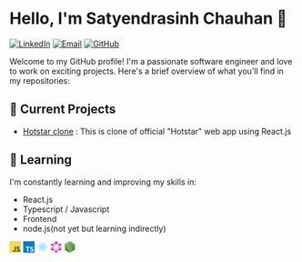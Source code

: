# Hello, I'm Satyendrasinh Chauhan 👋

[![LinkedIn](https://img.shields.io/badge/LinkedIn-Connect-blue?style=flat-square&logo=linkedin)](https://www.linkedin.com/in/satyendrasinh-chauhan-1b3ab4193)
[![Email](https://img.shields.io/badge/Email-Contact-white?style=flat-square&logo=gmail)](mailto:satyendra.code.pro@gmail.com)
[![GitHub](https://img.shields.io/badge/GitHub-Follow-blue?style=flat-square&logo=github)](https://github.com/SatyendraCODE)

Welcome to my GitHub profile! I'm a passionate software engineer and love to work on exciting projects. Here's a brief overview of what you'll find in my repositories:

## 🔭 Current Projects

- [Hotstar clone](https://github.com/SatyendraCODE/hotstar_clone) : This is clone of official "Hotstar" web app using React.js

  
## 🌱 Learning

I'm constantly learning and improving my skills in:

- React.js
- Typescript / Javascript
- Frontend
- node.js(not yet but learning indirectly)

<code><img height="20" alt="javascript" src="https://raw.githubusercontent.com/github/explore/80688e429a7d4ef2fca1e82350fe8e3517d3494d/topics/javascript/javascript.png"></code>
<code><img height="20" alt="typescript" src="https://raw.githubusercontent.com/github/explore/80688e429a7d4ef2fca1e82350fe8e3517d3494d/topics/typescript/typescript.png"></code>
<code><img height="20" alt="react" src="https://raw.githubusercontent.com/github/explore/80688e429a7d4ef2fca1e82350fe8e3517d3494d/topics/react/react.png"></code>
<code><img height="20" alt="graphql" src="https://raw.githubusercontent.com/github/explore/5c058a388828bb5fde0bcafd4bc867b5bb3f26f3/topics/graphql/graphql.png"></code>
<code><img height="20" alt="nodejs" src="https://raw.githubusercontent.com/github/explore/80688e429a7d4ef2fca1e82350fe8e3517d3494d/topics/nodejs/nodejs.png"></code>   

<!--
**SatyendraCODE/SatyendraCODE** is a ✨ _special_ ✨ repository because its `README.md` (this file) appears on your GitHub profile.

Here are some ideas to get you started:

- 🔭 I’m currently working on ...
- 🌱 I’m currently learning ...
- 👯 I’m looking to collaborate on ...
- 🤔 I’m looking for help with ...
- 💬 Ask me about ...
- 📫 How to reach me: ...
- 😄 Pronouns: ...
- ⚡ Fun fact: ...
-->
